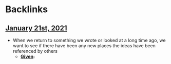
# Backlinks
## [January 21st, 2021](<January 21st, 2021.md>)
- When we return to something we wrote or looked at a long time ago, we want to see if there have been any new places the ideas have been referenced by others
    - **[Given](<Given.md>):**

